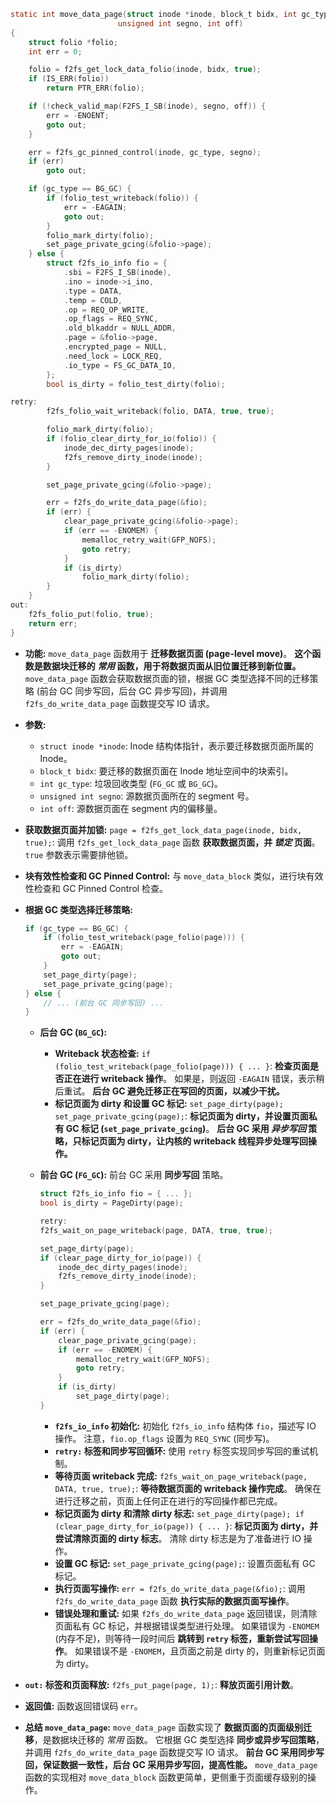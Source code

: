 ```c
static int move_data_page(struct inode *inode, block_t bidx, int gc_type,
						unsigned int segno, int off)
{
	struct folio *folio;
	int err = 0;

	folio = f2fs_get_lock_data_folio(inode, bidx, true);
	if (IS_ERR(folio))
		return PTR_ERR(folio);

	if (!check_valid_map(F2FS_I_SB(inode), segno, off)) {
		err = -ENOENT;
		goto out;
	}

	err = f2fs_gc_pinned_control(inode, gc_type, segno);
	if (err)
		goto out;

	if (gc_type == BG_GC) {
		if (folio_test_writeback(folio)) {
			err = -EAGAIN;
			goto out;
		}
		folio_mark_dirty(folio);
		set_page_private_gcing(&folio->page);
	} else {
		struct f2fs_io_info fio = {
			.sbi = F2FS_I_SB(inode),
			.ino = inode->i_ino,
			.type = DATA,
			.temp = COLD,
			.op = REQ_OP_WRITE,
			.op_flags = REQ_SYNC,
			.old_blkaddr = NULL_ADDR,
			.page = &folio->page,
			.encrypted_page = NULL,
			.need_lock = LOCK_REQ,
			.io_type = FS_GC_DATA_IO,
		};
		bool is_dirty = folio_test_dirty(folio);

retry:
		f2fs_folio_wait_writeback(folio, DATA, true, true);

		folio_mark_dirty(folio);
		if (folio_clear_dirty_for_io(folio)) {
			inode_dec_dirty_pages(inode);
			f2fs_remove_dirty_inode(inode);
		}

		set_page_private_gcing(&folio->page);

		err = f2fs_do_write_data_page(&fio);
		if (err) {
			clear_page_private_gcing(&folio->page);
			if (err == -ENOMEM) {
				memalloc_retry_wait(GFP_NOFS);
				goto retry;
			}
			if (is_dirty)
				folio_mark_dirty(folio);
		}
	}
out:
	f2fs_folio_put(folio, true);
	return err;
}
```

*   **功能:** `move_data_page` 函数用于 **迁移数据页面 (page-level move)**。  **这个函数是数据块迁移的 *常用* 函数，用于将数据页面从旧位置迁移到新位置。**  `move_data_page` 函数会获取数据页面的锁，根据 GC 类型选择不同的迁移策略 (前台 GC 同步写回，后台 GC 异步写回)，并调用 `f2fs_do_write_data_page` 函数提交写 IO 请求。

*   **参数:**
    *   `struct inode *inode`:  Inode 结构体指针，表示要迁移数据页面所属的 Inode。
    *   `block_t bidx`:  要迁移的数据页面在 Inode 地址空间中的块索引。
    *   `int gc_type`:  垃圾回收类型 (`FG_GC` 或 `BG_GC`)。
    *   `unsigned int segno`:  源数据页面所在的 segment 号。
    *   `int off`:  源数据页面在 segment 内的偏移量。

*   **获取数据页面并加锁:**  `page = f2fs_get_lock_data_page(inode, bidx, true);`:  调用 `f2fs_get_lock_data_page` 函数 **获取数据页面，并 *锁定* 页面**。  `true` 参数表示需要排他锁。

*   **块有效性检查和 GC Pinned Control:**  与 `move_data_block` 类似，进行块有效性检查和 GC Pinned Control 检查。

*   **根据 GC 类型选择迁移策略:**
    ```c
    if (gc_type == BG_GC) {
        if (folio_test_writeback(page_folio(page))) {
            err = -EAGAIN;
            goto out;
        }
        set_page_dirty(page);
        set_page_private_gcing(page);
    } else {
        // ... (前台 GC 同步写回) ...
    }
    ```
    *   **后台 GC (`BG_GC`):**
        *   **Writeback 状态检查:**  `if (folio_test_writeback(page_folio(page))) { ... }`:  **检查页面是否正在进行 writeback 操作**。  如果是，则返回 `-EAGAIN` 错误，表示稍后重试。  **后台 GC 避免迁移正在写回的页面，以减少干扰。**
        *   **标记页面为 dirty 和设置 GC 标记:**  `set_page_dirty(page); set_page_private_gcing(page);`:  **标记页面为 dirty，并设置页面私有 GC 标记 (`set_page_private_gcing`)**。  **后台 GC 采用 *异步写回* 策略，只标记页面为 dirty，让内核的 writeback 线程异步处理写回操作。**

    *   **前台 GC (`FG_GC`):**  前台 GC 采用 **同步写回** 策略。
        ```c
        struct f2fs_io_info fio = { ... };
        bool is_dirty = PageDirty(page);

        retry:
        f2fs_wait_on_page_writeback(page, DATA, true, true);

        set_page_dirty(page);
        if (clear_page_dirty_for_io(page)) {
            inode_dec_dirty_pages(inode);
            f2fs_remove_dirty_inode(inode);
        }

        set_page_private_gcing(page);

        err = f2fs_do_write_data_page(&fio);
        if (err) {
            clear_page_private_gcing(page);
            if (err == -ENOMEM) {
                memalloc_retry_wait(GFP_NOFS);
                goto retry;
            }
            if (is_dirty)
                set_page_dirty(page);
        }
        ```
        *   **`f2fs_io_info` 初始化:**  初始化 `f2fs_io_info` 结构体 `fio`，描述写 IO 操作。  注意，`fio.op_flags` 设置为 `REQ_SYNC` (同步写)。
        *   **`retry:` 标签和同步写回循环:**  使用 `retry` 标签实现同步写回的重试机制。
        *   **等待页面 writeback 完成:**  `f2fs_wait_on_page_writeback(page, DATA, true, true);`:  **等待数据页面的 writeback 操作完成**。  确保在进行迁移之前，页面上任何正在进行的写回操作都已完成。
        *   **标记页面为 dirty 和清除 dirty 标志:**  `set_page_dirty(page); if (clear_page_dirty_for_io(page)) { ... }`:  **标记页面为 dirty，并尝试清除页面的 dirty 标志**。  清除 dirty 标志是为了准备进行 IO 操作。
        *   **设置 GC 标记:**  `set_page_private_gcing(page);`:  设置页面私有 GC 标记。
        *   **执行页面写操作:**  `err = f2fs_do_write_data_page(&fio);`:  调用 `f2fs_do_write_data_page` 函数 **执行实际的数据页面写操作**。
        *   **错误处理和重试:**  如果 `f2fs_do_write_data_page` 返回错误，则清除页面私有 GC 标记，并根据错误类型进行处理。  如果错误为 `-ENOMEM` (内存不足)，则等待一段时间后 **跳转到 `retry` 标签，重新尝试写回操作**。  如果错误不是 `-ENOMEM`，且页面之前是 dirty 的，则重新标记页面为 dirty。

*   **`out:` 标签和页面释放:**  `f2fs_put_page(page, 1);`:  **释放页面引用计数**。

*   **返回值:**  函数返回错误码 `err`。

*   **总结 `move_data_page`:**  `move_data_page` 函数实现了 **数据页面的页面级别迁移**，是数据块迁移的 *常用* 函数。  它根据 GC 类型选择 **同步或异步写回策略**，并调用 `f2fs_do_write_data_page` 函数提交写 IO 请求。  **前台 GC 采用同步写回，保证数据一致性，后台 GC 采用异步写回，提高性能。**  `move_data_page` 函数的实现相对 `move_data_block` 函数更简单，更侧重于页面缓存级别的操作。